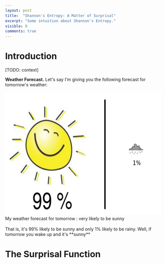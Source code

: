 ```yaml
---
layout: post
title:  "Shannon's Entropy: A Matter of Surprisal"
excerpt: "Some intuition about Shannon's Entropy."
visible: 0
comments: true
---
```


# Introduction

[TODO: context]

**Weather Forecast.** Let's say I'm giving you the following forecast for tomorrow's weather:

<div class="imgcap">
<div>
<img src="/assets/H/forecast.png" style=" height:400px;">
</div>
<div class="thecap">My weather forecast for tomorrow : very likely to be sunny</div>
</div>
<br/>
That is, it's 99% likely to be sunny and only 1% likely to be rainy.
Well, if tomorrow you wake up and it's **sunny** 



# The Surprisal Function

